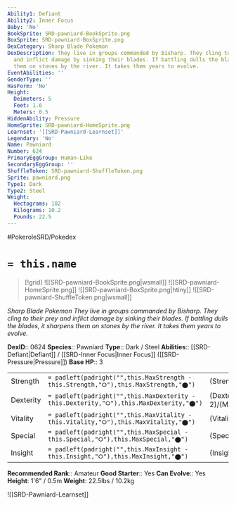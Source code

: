 ```yaml
---
Ability1: Defiant
Ability2: Inner Focus
Baby: 'No'
BookSprite: SRD-pawniard-BookSprite.png
BoxSprite: SRD-pawniard-BoxSprite.png
DexCategory: Sharp Blade Pokemon
DexDescription: They live in groups commanded by Bisharp. They cling to their prey
  and inflict damage by sinking their blades. If battling dulls the blades, it sharpens
  them on stones by the river. It takes them years to evolve.
EventAbilities: ''
GenderType: ''
HasForm: 'No'
Height:
  Deimeters: 5
  Feet: 1.6
  Meters: 0.5
HiddenAbility: Pressure
HomeSprite: SRD-pawniard-HomeSprite.png
Learnset: '[[SRD-Pawniard-Learnset]]'
Legendary: 'No'
Name: Pawniard
Number: 624
PrimaryEggGroup: Human-Like
SecondaryEggGroup: ''
ShuffleToken: SRD-pawniard-ShuffleToken.png
Sprite: pawniard.png
Type1: Dark
Type2: Steel
Weight:
  Hectograms: 102
  Kilograms: 10.2
  Pounds: 22.5
---
```


#PokeroleSRD/Pokedex

# `= this.name`

> [!grid]
> ![[SRD-pawniard-BookSprite.png|wsmall]]
> ![[SRD-pawniard-HomeSprite.png]]
> ![[SRD-pawniard-BoxSprite.png|htiny]]
> ![[SRD-pawniard-ShuffleToken.png|wsmall]]


*Sharp Blade Pokemon*
*They live in groups commanded by Bisharp. They cling to their prey and inflict damage by sinking their blades. If battling dulls the blades, it sharpens them on stones by the river. It takes them years to evolve.*

**DexID**:: 0624
**Species**:: Pawniard
**Type**:: Dark / Steel
**Abilities**:: [[SRD-Defiant|Defiant]] / [[SRD-Inner Focus|Inner Focus]] ([[SRD-Pressure|Pressure]])
**Base HP**:: 3

|           |                                                                                        |                                          |
| --------- | -------------------------------------------------------------------------------------- | ---------------------------------------- |
| Strength  | `= padleft(padright("",this.MaxStrength - this.Strength,"⭘"),this.MaxStrength,"⬤")`    | (Strength::2)/(MaxStrength::5)   |
| Dexterity | `= padleft(padright("",this.MaxDexterity - this.Dexterity,"⭘"),this.MaxDexterity,"⬤")` | (Dexterity:: 2)/(MaxDexterity::4) |
| Vitality  | `= padleft(padright("",this.MaxVitality - this.Vitality,"⭘"),this.MaxVitality,"⬤")`    | (Vitality::2)/(MaxVitality::5)   |
| Special   | `= padleft(padright("",this.MaxSpecial - this.Special,"⭘"),this.MaxSpecial,"⬤")`       | (Special::1)/(MaxSpecial::3)     |
| Insight   | `= padleft(padright("",this.MaxInsight - this.Insight,"⭘"),this.MaxInsight,"⬤")`       | (Insight::1)/(MaxInsight::3)     |


**Recommended Rank**:: Amateur
**Good Starter**:: Yes
**Can Evolve**:: Yes
**Height**: 1'6" / 0.5m
**Weight**: 22.5lbs / 10.2kg

![[SRD-Pawniard-Learnset]]